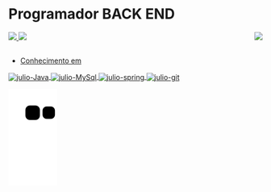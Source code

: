 <h1>Programador BACK END</h1>

<div>
 <img align="right" height="350" src="https://media2.giphy.com/media/hS42TuYYnANLFR9IRQ/giphy.gif?cid=ecf05e47anrtnbscefmm3jmlqvcbby98l4k86t68ah4d5zay&rid=giphy.gif&ct=ts"/>
</div>

<div>
  <a href="https://github.com/JU7I0">
  <img height="180em" src="https://github-readme-stats.vercel.app/api?username=JU7I0&show_icons=true&theme=dark&include_all_commits=true&count_private=true"/>
  <img height="150em" src="https://github-readme-stats.vercel.app/api/top-langs/?username=JU7I0&layout=compact&langs_count=7&theme=dark"/>
</div>
 
 ##
 
- Conhecimento em

 <img align="center" alt="julio-Java" height="50" width="60" src="https://cdn.jsdelivr.net/gh/devicons/devicon/icons/java/java-original-wordmark.svg">
 <img align="center" alt="julio-MySql" height="60" width="70" src="https://cdn.jsdelivr.net/gh/devicons/devicon/icons/mysql/mysql-original-wordmark.svg" />
 <img align="center" alt="julio-spring" height="60" width="70" src="https://cdn.jsdelivr.net/gh/devicons/devicon/icons/spring/spring-original-wordmark.svg" />
 <img align="center" alt="julio-git" height="50" width="60" src="https://cdn.jsdelivr.net/gh/devicons/devicon/icons/git/git-original-wordmark.svg" />
          
 
![snake gif](https://github.com/JU7I0/ju7i0/blob/output/github-contribution-grid-snake.svg)
